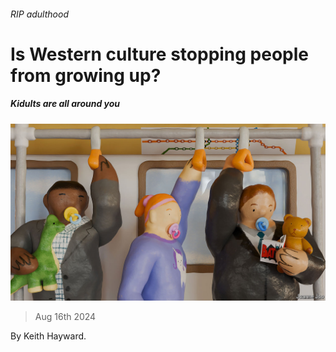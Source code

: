 ###### RIP adulthood

# Is Western culture stopping people from growing up? 

##### Kidults are all around you 

![image](images/20240824_CUD001.jpg) 

> Aug 16th 2024 

By Keith Hayward. 

